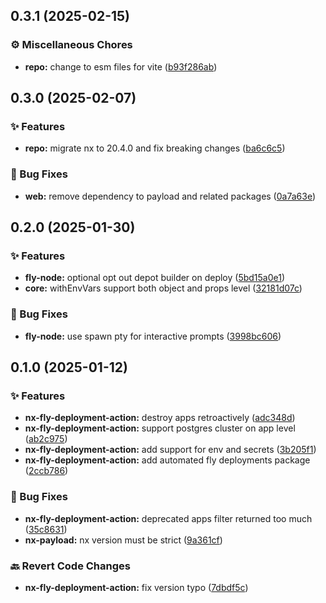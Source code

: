 ## 0.3.1 (2025-02-15)

### ⚙️ Miscellaneous Chores

- **repo:** change to esm files for vite ([b93f286ab](https://github.com/codeware-sthlm/codeware/commit/b93f286ab))

## 0.3.0 (2025-02-07)

### ✨ Features

- **repo:** migrate nx to 20.4.0 and fix breaking changes ([ba6c6c5](https://github.com/codeware-sthlm/codeware/commit/ba6c6c5))

### 🐞 Bug Fixes

- **web:** remove dependency to payload and related packages ([0a7a63e](https://github.com/codeware-sthlm/codeware/commit/0a7a63e))

## 0.2.0 (2025-01-30)

### ✨ Features

- **fly-node:** optional opt out depot builder on deploy ([5bd15a0e1](https://github.com/codeware-sthlm/codeware/commit/5bd15a0e1))
- **core:** withEnvVars support both object and props level ([32181d07c](https://github.com/codeware-sthlm/codeware/commit/32181d07c))

### 🐞 Bug Fixes

- **fly-node:** use spawn pty for interactive prompts ([3998bc606](https://github.com/codeware-sthlm/codeware/commit/3998bc606))

## 0.1.0 (2025-01-12)

### ✨ Features

- **nx-fly-deployment-action:** destroy apps retroactively ([adc348d](https://github.com/codeware-sthlm/codeware/commit/adc348d))
- **nx-fly-deployment-action:** support postgres cluster on app level ([ab2c975](https://github.com/codeware-sthlm/codeware/commit/ab2c975))
- **nx-fly-deployment-action:** add support for env and secrets ([3b205f1](https://github.com/codeware-sthlm/codeware/commit/3b205f1))
- **nx-fly-deployment-action:** add automated fly deployments package ([2ccb786](https://github.com/codeware-sthlm/codeware/commit/2ccb786))

### 🐞 Bug Fixes

- **nx-fly-deployment-action:** deprecated apps filter returned too much ([35c8631](https://github.com/codeware-sthlm/codeware/commit/35c8631))
- **nx-payload:** nx version must be strict ([9a361cf](https://github.com/codeware-sthlm/codeware/commit/9a361cf))

### 🔙 Revert Code Changes

- **nx-fly-deployment-action:** fix version typo ([7dbdf5c](https://github.com/codeware-sthlm/codeware/commit/7dbdf5c))